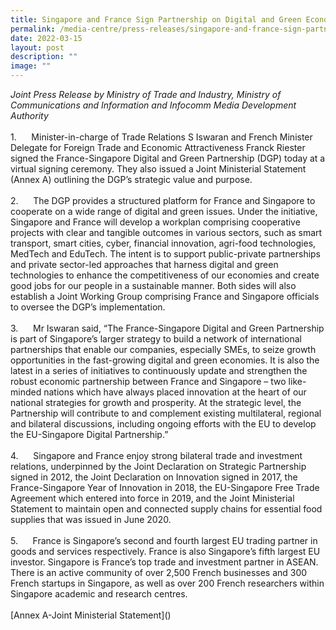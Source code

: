 ```yaml
---
title: Singapore and France Sign Partnership on Digital and Green Economy Cooperation
permalink: /media-centre/press-releases/singapore-and-france-sign-partnership-on-digital-and-green-economy/
date: 2022-03-15
layout: post
description: ""
image: ""
---
```

<p>
<em>Joint Press Release by Ministry of Trade and Industry, Ministry of Communications and Information and Infocomm Media Development Authority</em><br>
<br>
1.<span style="white-space: pre;">		</span>Minister-in-charge of Trade Relations S Iswaran and French Minister Delegate for Foreign Trade and Economic Attractiveness Franck Riester signed the France-Singapore Digital and Green Partnership (DGP) today at a virtual signing ceremony. They also issued a Joint Ministerial Statement (Annex A) outlining the DGP’s strategic value and purpose. <br>
<br>
2.<span style="white-space: pre;">		</span>The DGP provides a structured platform for France and Singapore to cooperate on a wide range of digital and green issues. Under the initiative, Singapore and France will develop a workplan comprising cooperative projects with clear and tangible outcomes in various sectors, such as smart transport, smart cities, cyber, financial innovation, agri-food technologies, MedTech and EduTech. The intent is to support public-private partnerships and private sector-led approaches that harness digital and green technologies to enhance the competitiveness of our economies and create good jobs for our people in a sustainable manner. Both sides will also establish a Joint Working Group comprising France and Singapore officials to oversee the DGP’s implementation. <br>
<br>
3.<span style="white-space: pre;">		</span>Mr Iswaran said, “The France-Singapore Digital and Green Partnership is part of Singapore’s larger strategy to build a network of international partnerships that enable our companies, especially SMEs, to seize growth opportunities in the fast-growing digital and green economies. It is also the latest in a series of initiatives to continuously update and strengthen the robust economic partnership between France and Singapore – two like-minded nations which have always placed innovation at the heart of our national strategies for growth and prosperity. At the strategic level, the Partnership will contribute to and complement existing multilateral, regional and bilateral discussions, including ongoing efforts with the EU to develop the EU-Singapore Digital Partnership.” <br>
<br>
4.<span style="white-space: pre;">		</span>Singapore and France enjoy strong bilateral trade and investment relations, underpinned by the Joint Declaration on Strategic Partnership signed in 2012, the Joint Declaration on Innovation signed in 2017, the France-Singapore Year of Innovation in 2018, the EU-Singapore Free Trade Agreement which entered into force in 2019, and the Joint Ministerial Statement to maintain open and connected supply chains for essential food supplies that was issued in June 2020. <br>
<br>
5.<span style="white-space: pre;">		</span>France is Singapore’s second and fourth largest EU trading partner in goods and services respectively. France is also Singapore’s fifth largest EU investor. Singapore is France’s top trade and investment partner in ASEAN. There is an active community of over 2,500 French businesses and 300 French startups in Singapore, as well as over 200 French researchers within Singapore academic and research centres.<br>
<br>
[Annex A-Joint Ministerial Statement]()</p>

